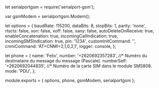 let serialportgsm = require('serialport-gsm');

var gsmModem = serialportgsm.Modem();

let options = {
  baudRate: 115200,
  dataBits: 8,
  stopBits: 1,
  parity: 'none',
  rtscts: false,
  xon: false,
  xoff: false,
  xany: false,
  autoDeleteOnReceive: true,
  enableConcatenation: true,
  incomingCallIndication: true,
  incomingSMSIndication: true,
  pin: '1234',
  customInitCommand: '',
  cnmiCommand: 'AT+CNMI=2,1,0,2,1',
  logger: console,
};

let phone = {
  name: 'Felix',
  number: '+2620692357283', //* Numéro du destinataire du message du message (Pascale).
  numberSelf: '+2620692044835', //* Numéro de la carte SIM dans le module SMS808.
  mode: 'PDU',
};

module.exports = { options, phone, gsmModem, serialportgsm };
